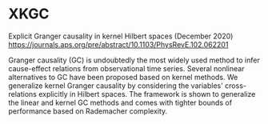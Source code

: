 # XKGC
Explicit Granger causality in kernel Hilbert spaces (December 2020)
https://journals.aps.org/pre/abstract/10.1103/PhysRevE.102.062201


Granger causality (GC) is undoubtedly the most widely used method to infer cause-effect relations from observational time series. Several nonlinear alternatives to GC have been proposed based on kernel methods. We generalize kernel Granger causality by considering the variables' cross-relations explicitly in Hilbert spaces. The framework is shown to generalize the linear and kernel GC methods and comes with tighter bounds of performance based on Rademacher complexity.
